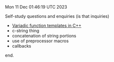 Mon 11 Dec 01:46:19 UTC 2023

Self-study questions and enquiries (is that inquiries)

  * [Variadic function templates in C++](<https://www.geeksforgeeks.org/variadic-function-templates-c/>)
  * c-string thing
  * concatenation of string portions
  * use of preprocessor macros
  * callbacks

end.
